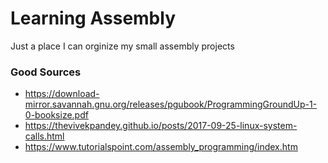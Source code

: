 # Learning Assembly

Just a place I can orginize my small assembly projects

### Good Sources
- https://download-mirror.savannah.gnu.org/releases/pgubook/ProgrammingGroundUp-1-0-booksize.pdf
- https://thevivekpandey.github.io/posts/2017-09-25-linux-system-calls.html
- https://www.tutorialspoint.com/assembly_programming/index.htm
